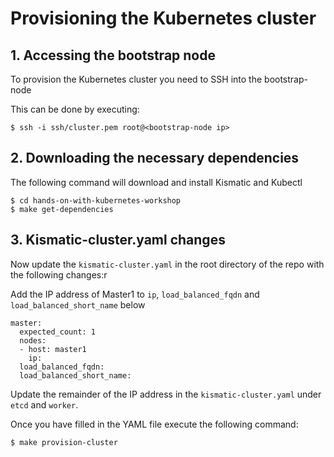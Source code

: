 # Provisioning the Kubernetes cluster

## 1. Accessing the bootstrap node

To provision the Kubernetes cluster you need to SSH into the bootstrap-node

This can be done by executing:

```
$ ssh -i ssh/cluster.pem root@<bootstrap-node ip>
```

## 2. Downloading the necessary dependencies

The following command will download and install Kismatic and Kubectl

```
$ cd hands-on-with-kubernetes-workshop
$ make get-dependencies
```

## 3. Kismatic-cluster.yaml changes

Now update the `kismatic-cluster.yaml` in the root directory of the repo with the following changes:r

Add the IP address of Master1 to `ip`, `load_balanced_fqdn` and `load_balanced_short_name` below

```
master:
  expected_count: 1
  nodes:
  - host: master1
    ip:
  load_balanced_fqdn:
  load_balanced_short_name:
```

Update the remainder of the IP address in the `kismatic-cluster.yaml` under `etcd` and `worker`.

Once you have filled in the YAML file execute the following command:

```
$ make provision-cluster
```